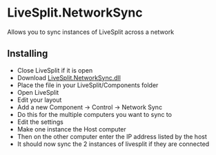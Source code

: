# LiveSplit.NetworkSync
Allows you to sync instances of LiveSplit across a network

## Installing
  - Close LiveSplit if it is open
  - Download [LiveSplit.NetworkSync.dll](https://github.com/ShootMe/LiveSplit.NetworkSync/raw/master/Components/LiveSplit.NetworkSync.dll)
  - Place the file in your LiveSplit/Components folder
  - Open LiveSplit
  - Edit your layout
  - Add a new Component -> Control -> Network Sync
  - Do this for the multiple computers you want to sync to
  - Edit the settings
  - Make one instance the Host computer
  - Then on the other computer enter the IP address listed by the host
  - It should now sync the 2 instances of livesplit if they are connected
